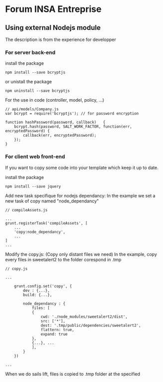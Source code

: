 # Forum INSA Entreprise


## Using external Nodejs module

The description is from the experience for developper

### For server back-end
install the package
```
npm install --save bcryptjs
```

or unistall the package

```
npm uninstall --save bcryptjs
```

For the use in code (controller, model, policy, ...)

```
// api/models/Company.js
var bcrypt = require('bcryptjs'); // for password encryption

function hashPassword(password, callback)   {
    bcrypt.hash(password, SALT_WORK_FACTOR, function(err, encryptedPassword) {
        callback(err, encryptedPassword);
    });
}
```

### For client web front-end
If you want to copy some code into your template which keep it up to date. 

install the package
```
npm install --save jquery
```

Add new task specifique for nodejs dependancy:
    In the example we set a new task of copy named "node_dependancy"

```
// compileAssets.js

...
grunt.registerTask('compileAssets', [
    ...
    'copy:node_dependancy',
    ...
]
...

```


Modify the copy.js: (Copy only distant files we need)
    In the example, copy every files in sweetalert2 to the folder corespond in .tmp 
```
// copy.js

...

    grunt.config.set('copy', {
        dev : {...},
        build: {...},
        
        node_dependancy : {
            files: [
            {
                cwd: './node_modules/sweetalert2/dist',
                src: ['*'],
                dest: '.tmp/public/dependencies/sweetalert2',
                flattern: true,
                expand: true
            },
            {...}, ...
            ],
        }
    })

...
```

When we do sails lift, files is copied to .tmp folder at the specified